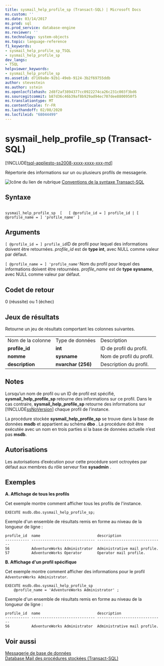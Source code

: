 ```yaml
---
title: sysmail_help_profile_sp (Transact-SQL) | Microsoft Docs
ms.custom: ''
ms.date: 03/14/2017
ms.prod: sql
ms.prod_service: database-engine
ms.reviewer: ''
ms.technology: system-objects
ms.topic: language-reference
f1_keywords:
- sysmail_help_profile_sp_TSQL
- sysmail_help_profile_sp
dev_langs:
- TSQL
helpviewer_keywords:
- sysmail_help_profile_sp
ms.assetid: d7169a8e-92b1-49eb-9124-3b2f69755ddb
author: stevestein
ms.author: sstein
ms.openlocfilehash: 2d8f2af3894377cc0922274ca26c231c003f3bd6
ms.sourcegitcommit: b87d36c46b39af8b929ad94ec707dee8800950f5
ms.translationtype: MT
ms.contentlocale: fr-FR
ms.lasthandoff: 02/08/2020
ms.locfileid: "68044499"
---
```

# <a name="sysmail_help_profile_sp-transact-sql"></a>sysmail_help_profile_sp (Transact-SQL)
[!INCLUDE[tsql-appliesto-ss2008-xxxx-xxxx-xxx-md](../../includes/tsql-appliesto-ss2008-xxxx-xxxx-xxx-md.md)]

  Répertorie des informations sur un ou plusieurs profils de messagerie.  
  
 ![Icône du lien de rubrique](../../database-engine/configure-windows/media/topic-link.gif "Icône du lien de rubrique") [Conventions de la syntaxe Transact-SQL](../../t-sql/language-elements/transact-sql-syntax-conventions-transact-sql.md)  
  
## <a name="syntax"></a>Syntaxe  
  
```  
  
sysmail_help_profile_sp  [   [ @profile_id = ] profile_id | [ @profile_name = ] 'profile_name' ]  
```  
  
## <a name="arguments"></a>Arguments  
`[ @profile_id = ] profile_id`ID de profil pour lequel des informations doivent être retournées. *profile_id* est de **type int**, avec NULL comme valeur par défaut.  
  
`[ @profile_name = ] 'profile_name'`Nom du profil pour lequel des informations doivent être retournées. *profile_name* est de **type sysname**, avec NULL comme valeur par défaut.  
  
## <a name="return-code-values"></a>Codet de retour  
 0 (réussite) ou 1 (échec)  
  
## <a name="result-sets"></a>Jeux de résultats  
 Retourne un jeu de résultats comportant les colonnes suivantes.  
  
||||  
|-|-|-|  
|Nom de la colonne|Type de données|Description|  
|**profile_id**|**int**|ID de profil du profil.|  
|**nomme**|**sysname**|Nom de profil du profil.|  
|**description**|**nvarchar (256)**|Description du profil.|  
  
## <a name="remarks"></a>Notes  
 Lorsqu’un nom de profil ou un ID de profil est spécifié, **sysmail_help_profile_sp** retourne des informations sur ce profil. Dans le cas contraire, **sysmail_help_profile_sp** retourne des informations sur [!INCLUDE[ssNoVersion](../../includes/ssnoversion-md.md)] chaque profil de l’instance.  
  
 La procédure stockée **sysmail_help_profile_sp** se trouve dans la base de données **msdb** et appartient au schéma **dbo** . La procédure doit être exécutée avec un nom en trois parties si la base de données actuelle n’est pas **msdb**.  
  
## <a name="permissions"></a>Autorisations  
 Les autorisations d’exécution pour cette procédure sont octroyées par défaut aux membres du rôle serveur fixe **sysadmin** .  
  
## <a name="examples"></a>Exemples  
 **A. Affichage de tous les profils**  
  
 Cet exemple montre comment afficher tous les profils de l'instance.  
  
```  
EXECUTE msdb.dbo.sysmail_help_profile_sp;  
```  
  
 Exemple d'un ensemble de résultats remis en forme au niveau de la longueur de ligne :  
  
```  
profile_id  name                          description  
----------- ----------------------------- ------------------------------  
56          AdventureWorks Administrator  Administrative mail profile.    
57          AdventureWorks Operator       Operator mail profile.          
```  
  
 **B. Affichage d'un profil spécifique**  
  
 Cet exemple montre comment afficher des informations pour le profil `AdventureWorks Administrator`.  
  
```  
EXECUTE msdb.dbo.sysmail_help_profile_sp  
    @profile_name = 'AdventureWorks Administrator' ;  
```  
  
 Exemple d'un ensemble de résultats remis en forme au niveau de la longueur de ligne :  
  
```  
profile_id  name                          description  
----------- ----------------------------- ------------------------------  
56          AdventureWorks Administrator  Administrative mail profile.    
```  
  
## <a name="see-also"></a>Voir aussi  
 [Messagerie de base de données](../../relational-databases/database-mail/database-mail.md)   
 [Database Mail des procédures stockées &#40;Transact-SQL&#41;](../../relational-databases/system-stored-procedures/database-mail-stored-procedures-transact-sql.md)  
  
  
